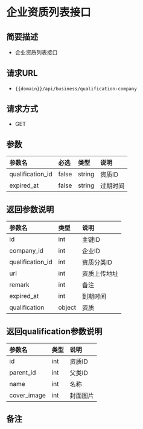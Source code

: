 # 企业资质列表接口

## 简要描述

* 企业资质列表接口

## 请求URL

* `{{domain}}/api/business/qualification-company`

## 请求方式

* GET 

## 参数

| 参数名 | 必选 | 类型 | 说明 |
| :--- | :--- | :--- | :--- |
| qualification\_id | false | string | 资质ID |
| expired\_at | false | string | 过期时间 |

## 返回参数说明

| 参数名 | 类型 | 说明 |
| :--- | :--- | :--- |
| id | int | 主键ID |
| company\_id | int | 企业ID |
| qualification\_id | int | 资质分类ID |
| url | int | 资质上传地址 |
| remark | int | 备注 |
| expired\_at | int | 到期时间 |
| qualification | object | 资质 |

## 返回qualification参数说明

| 参数名 | 类型 | 说明 |
| :--- | :--- | :--- |
| id | int | 资质ID |
| parent\_id | int | 父类ID |
| name | int | 名称 |
| cover\_image | int | 封面图片 |

## 备注

